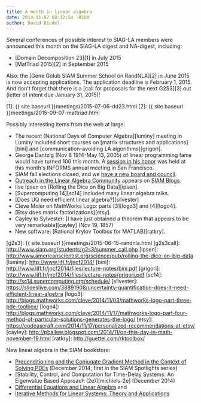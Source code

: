 ```yaml
---
title: A month in linear algebra
date: 2014-11-07 08:12:54 -0500
author: David Bindel
---
```


Several conferences of possible interest to SIAG-LA members were
announced this month on the SIAG-LA digest and NA-digest, including:

- [Domain Decomposition 23][1] in July 2015
- [MatTriad 2015][2] in September 2015

Also: the [Gene Golub SIAM Summer School on RandNLA][2] in June 2015 is now
accepting applications.  The application deadline is February 1, 2015.
And don't forget that there is a [call for proposals for the next G2S3][3]
out (letter of intent due January 31, 2015)!

[1]: {{ site.baseurl }}meetings/2015-07-06-dd23.html
[2]: {{ site.baseurl }}meetings/2015-09-07-mattriad.html


Possibly interesting items from the web at large:

- The recent [National Days of Computer Algebra][luminy] meeting
  in Luminy included short courses on
  [matrix structures and applications][bini]
  and [communication-avoiding LA algorithms][grigori].
- George Dantzig (Nov 8 1914-May 13, 2005) of linear programming fame 
  would have turned 100 this month.
  A [session in his honor][dantzig] was held at this month's
  INFORMS annual meeting in San Francisco.
- SIAM fall elections closed, and we [have a new board and council][siamnew].
- [Outreach in the Linear Algebra Community][siagla] appears
  on [SIAM Blogs][siamblogs].
- Ilse Ipsen on [Rolling the Dice on Big Data][ipsen].
- [Supercomputing 14][sc14] included many linear algebra talks.
- [Does UQ need efficient linear algebra?][silvester]
- Cleve Moler on MathWorks Logo: parts [3][logo3] and [4][logo4].
- [Etsy does matrix factorizations][etsy].
- Cayley to Sylvester:
  [I  have just obtained a theorem that appears to be very remarkable][cayley] (Nov
  19, 1857)
- New software: [Rational Krylov Toolbox for MATLAB][ratkry].

[dantzig]: http://meetings2.informs.org/wordpress/sanfrancisco2014/2014/11/09/happy-birthday-george-dantzig/
[siamnew]: http://connect.siam.org/siam-unwrapped-november-2014/#unique-identifier
[siagla]: http://blogs.siam.org/outreach-in-the-linear-algebra-community/
[siamblogs]: http://blogs.siam.org/
[g2s3]: {{ site.baseurl }}meetings/2015-06-15-randnla.html
[g2s3call]: http://www.siam.org/students/g2s3/summer_call.php
[ipsen]: http://www.americanscientist.org/science/pub/rolling-the-dice-on-big-data
[luminy]: http://www.lifl.fr/jncf2014/
[bini]: http://www.lifl.fr/jncf2014/files/lecture-notes/bini.pdf
[grigori]: http://www.lifl.fr/jncf2014/files/lecture-notes/grigori.pdf
[sc14]: http://sc14.supercomputing.org/schedule/
[silvester]: https://slideslive.com/38891908/uncertainty-quantification-does-it-need-efficient-linear-algebra
[logo3]: http://blogs.mathworks.com/cleve/2014/11/03/mathworks-logo-part-three-pde-toolbox/
[logo4]: http://blogs.mathworks.com/cleve/2014/11/17/mathworks-logo-part-four-method-of-particular-solutions-generates-the-logo/
[etsy]: https://codeascraft.com/2014/11/17/personalized-recommendations-at-etsy/
[cayley]: http://pballew.blogspot.com/2014/11/on-this-day-in-math-november-19.html
[ratkry]: http://guettel.com/rktoolbox/


New linear algebra in the SIAM bookstore:

- [Preconditioning and the Conjugate Gradient Method in the Context of Solving PDEs][malek-strakos]
  (December 2014; first in the SIAM Spotlights series) 
- [Stability, Control, and Computation for Time-Delay Systems: An Eigenvalue Based Approach (2e)][michiels-2e] (December 2014)
- [Differential Equations and Linear Algebra][strang] and 
- [Iterative Methods for Linear Systems: Theory and Applications][olshanskii]
  
[malek-strakos]: http://bookstore.siam.org/sl01/
[michels-2e]: http://bookstore.siam.org/dc27/
[strang]: http://bookstore.siam.org/wc13/
[olshanskii]: http://bookstore.siam.org/ot138/

